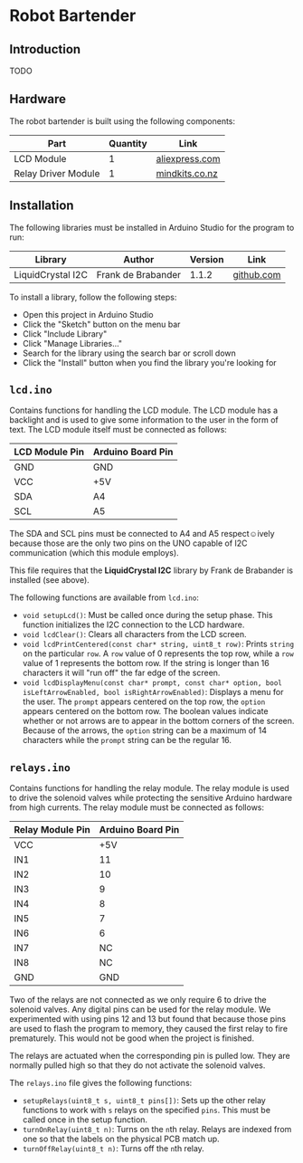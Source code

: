 # Robot Bartender

## Introduction

TODO

## Hardware

The robot bartender is built using the following components:

| Part                | Quantity | Link                                                                                                                                             |
| ------------------- | -------- | ------------------------------------------------------------------------------------------------------------------------------------------------ |
| LCD Module          | 1        | [aliexpress.com](https://www.aliexpress.com/item/1PCS-LCD-module-Blue-screen-IIC-I2C-1602-for-arduino-1602-LCD-UNO-r3-mega2560/32763867041.html) |
| Relay Driver Module | 1        | [mindkits.co.nz](http://www.mindkits.co.nz/store/p/9318-8-Channel-Relay-Module-10A.aspx)                                                         |


## Installation

The following libraries must be installed in Arduino Studio for the program to run:

| Library            | Author             | Version | Link
| ------------------ | ------------------ | ------- | -----
| LiquidCrystal I2C  | Frank de Brabander | 1.1.2   | [github.com](https://github.com/marcoschwartz/LiquidCrystal_I2C) |

To install a library, follow the following steps:

- Open this project in Arduino Studio
- Click the "Sketch" button on the menu bar
- Click "Include Library"
- Click "Manage Libraries..."
- Search for the library using the search bar or scroll down
- Click the "Install" button when you find the library you're looking for

## `lcd.ino`

Contains functions for handling the LCD module. The LCD module has a backlight and is used to give some information to the user in the form of text. The LCD module itself must be connected as follows:

| LCD Module Pin | Arduino Board Pin |
| ---------------| ----------------- |
| GND            | GND               |
| VCC            | +5V               |
| SDA            | A4                |
| SCL            | A5                |

The SDA and SCL pins must be connected to A4 and A5 respect☺ively because those are the only two pins on the UNO capable of I2C communication (which this module employs).

This file requires that the **LiquidCrystal I2C** library by Frank de Brabander is installed (see above).

The following functions are available from `lcd.ino`:

- `void setupLcd()`: Must be called once during the setup phase. This function initializes the I2C connection to the LCD hardware.
- `void lcdClear()`: Clears all characters from the LCD screen.
- `void lcdPrintCentered(const char* string, uint8_t row)`: Prints `string` on the particular `row`. A `row` value of 0 represents the top row, while a `row` value of 1 represents the bottom row. If the string is longer than 16 characters it will "run off" the far edge of the screen.
- `void lcdDisplayMenu(const char* prompt, const char* option, bool isLeftArrowEnabled, bool isRightArrowEnabled)`: Displays a menu for the user. The `prompt` appears centered on the top row, the `option` appears centered on the bottom row. The boolean values indicate whether or not arrows are to appear in the bottom corners of the screen. Because of the arrows, the `option` string can be a maximum of 14 characters while the `prompt` string can be the regular 16.

## `relays.ino`

Contains functions for handling the relay module. The relay module is used to drive the solenoid valves while protecting the sensitive Arduino hardware from high currents. The relay module must be connected as follows:

| Relay Module Pin | Arduino Board Pin |
| ---------------- | ----------------- |
| VCC              | +5V               |
| IN1              | 11                |
| IN2              | 10                |
| IN3              | 9                 |
| IN4              | 8                 |
| IN5              | 7                 |
| IN6              | 6                 |
| IN7              | NC                |
| IN8              | NC                |
| GND              | GND               |

Two of the relays are not connected as we only require 6 to drive the solenoid valves. Any digital pins can be used for the relay module. We experimented with using pins 12 and 13 but found that because those pins are used to flash the program to memory, they caused the first relay to fire prematurely. This would not be good when the project is finished.

The relays are actuated when the corresponding pin is pulled low. They are normally pulled high so that they do not activate the solenoid valves.

The `relays.ino` file gives the following functions:

- `setupRelays(uint8_t s, uint8_t pins[])`: Sets up the other relay functions to work with `s` relays on the specified `pins`. This must be called once in the setup function.
- `turnOnRelay(uint8_t n)`: Turns on the `n`th relay. Relays are indexed from one so that the labels on the physical PCB match up.
- `turnOffRelay(uint8_t n)`: Turns off the `n`th relay.